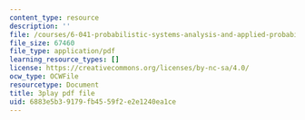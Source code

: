 ```yaml
---
content_type: resource
description: ''
file: /courses/6-041-probabilistic-systems-analysis-and-applied-probability-fall-2010/6883e5b39179fb4559f2e2e1240ea1ce_4UJc0S8APm4.pdf
file_size: 67460
file_type: application/pdf
learning_resource_types: []
license: https://creativecommons.org/licenses/by-nc-sa/4.0/
ocw_type: OCWFile
resourcetype: Document
title: 3play pdf file
uid: 6883e5b3-9179-fb45-59f2-e2e1240ea1ce
---
```

